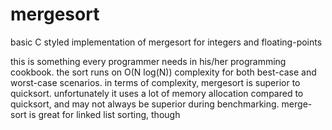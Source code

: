 # mergesort
basic C styled implementation of mergesort for integers and floating-points

this is something every programmer needs in his/her programming cookbook.
the sort runs on O(N log(N)) complexity for both best-case and worst-case scenarios.
in terms of complexity, mergesort is superior to quicksort. unfortunately it 
uses a lot of memory allocation compared to quicksort, and may not always be
superior during benchmarking. merge-sort is great for linked list sorting, though

